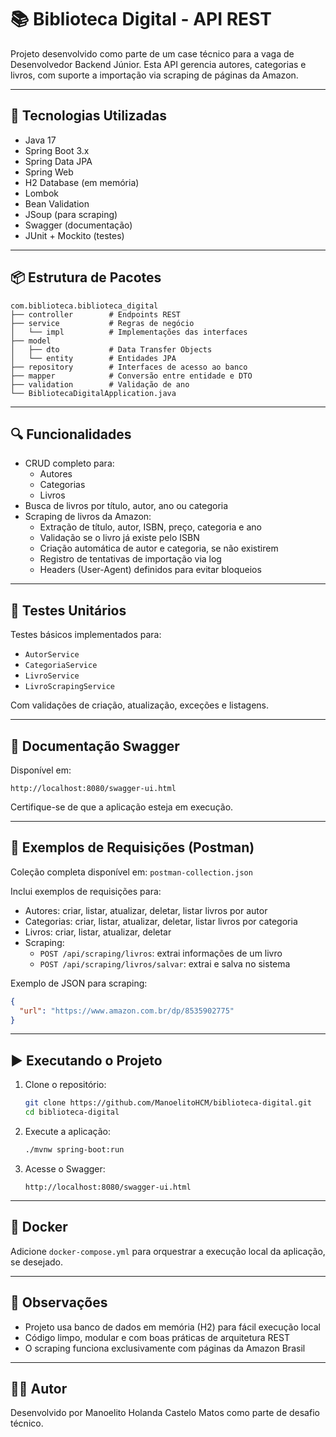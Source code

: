 # 📚 Biblioteca Digital - API REST

Projeto desenvolvido como parte de um case técnico para a vaga de Desenvolvedor Backend Júnior. Esta API gerencia autores, categorias e livros, com suporte a importação via scraping de páginas da Amazon.

---

## 🚀 Tecnologias Utilizadas

- Java 17
- Spring Boot 3.x
- Spring Data JPA
- Spring Web
- H2 Database (em memória)
- Lombok
- Bean Validation
- JSoup (para scraping)
- Swagger (documentação)
- JUnit + Mockito (testes)

---

## 📦 Estrutura de Pacotes

```
com.biblioteca.biblioteca_digital
├── controller        # Endpoints REST
├── service           # Regras de negócio
│   └── impl          # Implementações das interfaces
├── model
│   ├── dto           # Data Transfer Objects
│   └── entity        # Entidades JPA
├── repository        # Interfaces de acesso ao banco
├── mapper            # Conversão entre entidade e DTO
├── validation        # Validação de ano
└── BibliotecaDigitalApplication.java
```

---

## 🔍 Funcionalidades

- CRUD completo para:
    - Autores
    - Categorias
    - Livros
- Busca de livros por título, autor, ano ou categoria
- Scraping de livros da Amazon:
    - Extração de título, autor, ISBN, preço, categoria e ano
    - Validação se o livro já existe pelo ISBN
    - Criação automática de autor e categoria, se não existirem
    - Registro de tentativas de importação via log
    - Headers (User-Agent) definidos para evitar bloqueios

---

## 🧪 Testes Unitários

Testes básicos implementados para:

- `AutorService`
- `CategoriaService`
- `LivroService`
- `LivroScrapingService`

Com validações de criação, atualização, exceções e listagens.

---

## 📄 Documentação Swagger

Disponível em:

```
http://localhost:8080/swagger-ui.html
```

Certifique-se de que a aplicação esteja em execução.

---

## 🧪 Exemplos de Requisições (Postman)

Coleção completa disponível em: `postman-collection.json`

Inclui exemplos de requisições para:

- Autores: criar, listar, atualizar, deletar, listar livros por autor
- Categorias: criar, listar, atualizar, deletar, listar livros por categoria
- Livros: criar, listar, atualizar, deletar
- Scraping:
    - `POST /api/scraping/livros`: extrai informações de um livro
    - `POST /api/scraping/livros/salvar`: extrai e salva no sistema

Exemplo de JSON para scraping:

```json
{
  "url": "https://www.amazon.com.br/dp/8535902775"
}
```

---

## ▶️ Executando o Projeto

1. Clone o repositório:
   ```bash
   git clone https://github.com/ManoelitoHCM/biblioteca-digital.git
   cd biblioteca-digital
   ```

2. Execute a aplicação:
   ```bash
   ./mvnw spring-boot:run
   ```

3. Acesse o Swagger:
   ```
   http://localhost:8080/swagger-ui.html
   ```

---

## 🐳 Docker

Adicione `docker-compose.yml` para orquestrar a execução local da aplicação, se desejado.

---

## 📌 Observações

- Projeto usa banco de dados em memória (H2) para fácil execução local
- Código limpo, modular e com boas práticas de arquitetura REST
- O scraping funciona exclusivamente com páginas da Amazon Brasil

---

## 👨‍💻 Autor

Desenvolvido por Manoelito Holanda Castelo Matos como parte de desafio técnico.